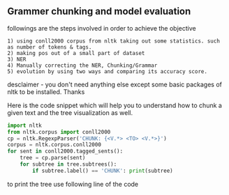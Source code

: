 ## Grammer chunking and model evaluation 

followings are the steps involved in order to achieve the objective

```
1) using conll2000 corpus from nltk taking out some statistics. such as number of tokens & tags.
2) making pos out of a small part of dataset 
3) NER
4) Manually correcting the NER, Chunking/Grammar 
5) evolution by using two ways and comparing its accuracy score.
```
desclaimer  - you don't need anything else except some basic packages of nltk to be installed. Thanks

Here is the code snippet which will help you to understand how to chunk a given text and the tree visualization as well. 

```python
import nltk
from nltk.corpus import conll2000
cp = nltk.RegexpParser('CHUNK: {<V.*> <TO> <V.*>}')
corpus = nltk.corpus.conll2000
for sent in conll2000.tagged_sents():
    tree = cp.parse(sent)
    for subtree in tree.subtrees():
        if subtree.label() == 'CHUNK': print(subtree)
```
to print the tree use following line of the code

```python
